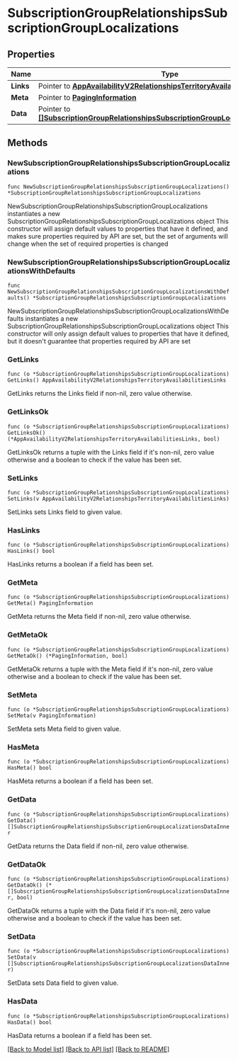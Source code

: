 # SubscriptionGroupRelationshipsSubscriptionGroupLocalizations

## Properties

Name | Type | Description | Notes
------------ | ------------- | ------------- | -------------
**Links** | Pointer to [**AppAvailabilityV2RelationshipsTerritoryAvailabilitiesLinks**](AppAvailabilityV2RelationshipsTerritoryAvailabilitiesLinks.md) |  | [optional] 
**Meta** | Pointer to [**PagingInformation**](PagingInformation.md) |  | [optional] 
**Data** | Pointer to [**[]SubscriptionGroupRelationshipsSubscriptionGroupLocalizationsDataInner**](SubscriptionGroupRelationshipsSubscriptionGroupLocalizationsDataInner.md) |  | [optional] 

## Methods

### NewSubscriptionGroupRelationshipsSubscriptionGroupLocalizations

`func NewSubscriptionGroupRelationshipsSubscriptionGroupLocalizations() *SubscriptionGroupRelationshipsSubscriptionGroupLocalizations`

NewSubscriptionGroupRelationshipsSubscriptionGroupLocalizations instantiates a new SubscriptionGroupRelationshipsSubscriptionGroupLocalizations object
This constructor will assign default values to properties that have it defined,
and makes sure properties required by API are set, but the set of arguments
will change when the set of required properties is changed

### NewSubscriptionGroupRelationshipsSubscriptionGroupLocalizationsWithDefaults

`func NewSubscriptionGroupRelationshipsSubscriptionGroupLocalizationsWithDefaults() *SubscriptionGroupRelationshipsSubscriptionGroupLocalizations`

NewSubscriptionGroupRelationshipsSubscriptionGroupLocalizationsWithDefaults instantiates a new SubscriptionGroupRelationshipsSubscriptionGroupLocalizations object
This constructor will only assign default values to properties that have it defined,
but it doesn't guarantee that properties required by API are set

### GetLinks

`func (o *SubscriptionGroupRelationshipsSubscriptionGroupLocalizations) GetLinks() AppAvailabilityV2RelationshipsTerritoryAvailabilitiesLinks`

GetLinks returns the Links field if non-nil, zero value otherwise.

### GetLinksOk

`func (o *SubscriptionGroupRelationshipsSubscriptionGroupLocalizations) GetLinksOk() (*AppAvailabilityV2RelationshipsTerritoryAvailabilitiesLinks, bool)`

GetLinksOk returns a tuple with the Links field if it's non-nil, zero value otherwise
and a boolean to check if the value has been set.

### SetLinks

`func (o *SubscriptionGroupRelationshipsSubscriptionGroupLocalizations) SetLinks(v AppAvailabilityV2RelationshipsTerritoryAvailabilitiesLinks)`

SetLinks sets Links field to given value.

### HasLinks

`func (o *SubscriptionGroupRelationshipsSubscriptionGroupLocalizations) HasLinks() bool`

HasLinks returns a boolean if a field has been set.

### GetMeta

`func (o *SubscriptionGroupRelationshipsSubscriptionGroupLocalizations) GetMeta() PagingInformation`

GetMeta returns the Meta field if non-nil, zero value otherwise.

### GetMetaOk

`func (o *SubscriptionGroupRelationshipsSubscriptionGroupLocalizations) GetMetaOk() (*PagingInformation, bool)`

GetMetaOk returns a tuple with the Meta field if it's non-nil, zero value otherwise
and a boolean to check if the value has been set.

### SetMeta

`func (o *SubscriptionGroupRelationshipsSubscriptionGroupLocalizations) SetMeta(v PagingInformation)`

SetMeta sets Meta field to given value.

### HasMeta

`func (o *SubscriptionGroupRelationshipsSubscriptionGroupLocalizations) HasMeta() bool`

HasMeta returns a boolean if a field has been set.

### GetData

`func (o *SubscriptionGroupRelationshipsSubscriptionGroupLocalizations) GetData() []SubscriptionGroupRelationshipsSubscriptionGroupLocalizationsDataInner`

GetData returns the Data field if non-nil, zero value otherwise.

### GetDataOk

`func (o *SubscriptionGroupRelationshipsSubscriptionGroupLocalizations) GetDataOk() (*[]SubscriptionGroupRelationshipsSubscriptionGroupLocalizationsDataInner, bool)`

GetDataOk returns a tuple with the Data field if it's non-nil, zero value otherwise
and a boolean to check if the value has been set.

### SetData

`func (o *SubscriptionGroupRelationshipsSubscriptionGroupLocalizations) SetData(v []SubscriptionGroupRelationshipsSubscriptionGroupLocalizationsDataInner)`

SetData sets Data field to given value.

### HasData

`func (o *SubscriptionGroupRelationshipsSubscriptionGroupLocalizations) HasData() bool`

HasData returns a boolean if a field has been set.


[[Back to Model list]](../README.md#documentation-for-models) [[Back to API list]](../README.md#documentation-for-api-endpoints) [[Back to README]](../README.md)


